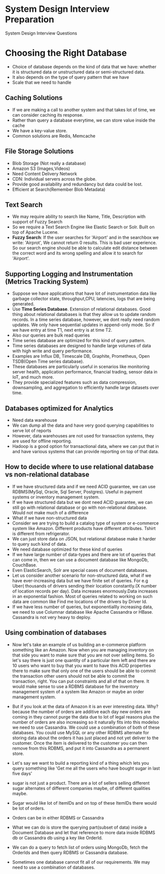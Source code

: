 # System Design Interview Preparation
System Design Interview Questions

# Choosing the Right Database
- Choice of database depends on the kind of data that we have: whether it is structured data or unstructured data or semi-structured data.
- It also depends on the type of query pattern that we have
- Scale that we need to handle

## Caching Solutions
- If we are making a call to another system and that takes lot of time, we can consider caching its response.
- Rather than query a database everytime, we can store value inside the cache
- We have a key-value store.
- Common solutions are Redis, Memcache

## File Storage Solutions
- Blob Storage (Not really a database)
- Amazon S3 (Images,Videos)
- Need Content Delivery Network
- CDN: Individual servers across the globe.
- Provide good availability and redundancy but data could be lost.
- Efficient at Search(Remember Blob Metadata)
  
## Text Search
- We may require ability to search like Name, Title, Description with support of Fuzzy Search
- So we require a Text Search Engine like Elastic Search or Solr. Built on top of Apache Lucene.
- **Fuzzy Search**: If the user searches for 'Airport' and in the searchbox we write: 'Airprot', We cannot return 0 results. This is bad user experience.  So our search engine should be able to calculate edit distance between the correct word and its wrong spelling and allow it to search for 'Airport'.

## Supporting Logging and Instrumentation (Metrics Tracking System)
- Suppose we have applications that have lot of instrumentation data like garbage collector state, throughput,CPU, latencies, logs that are being generated.
- Use **Time Series Database**. Extension of relational databases. Good thing about relational databases is that they allow us to update random records. In a time series database, however, we dont really need random updates. We only have sequential updates in append-only mode. So if we have entry at time T1, next entry is at time T2.
- Also our queries are bulk read queries
- Time series database are optimized for this kind of query pattern.
- Time series databases are designed to handle large volumes of data with high write and query performance.
- Examples are Influx DB, Timescale DB, Graphite, Prometheus, Open TSDB(Open Time series database).
- These databases are particularly useful in scenarios like monitoring server health, application performance, financial trading, sensor data in IoT, and much more.
- They provide specialized features such as data compression, downsampling, and aggregation to efficiently handle large datasets over time.

## Databases optimized for Analytics
- Need data warehouse
- We can dump all the data and have very good querying capabilities to serve lot of reports
- However, data warehouses are not used for transaction systems, they are used for offline reporting.
- Hadoop is a good option for transactional data, where we can put that in and have various systems that can provide reporting on top of that data.

## How to decide where to use relational database vs non-relational database
- If we have structured data and if we need ACID guarantee, we can use RDBMS(MySql, Oracle, Sql Server, Postgres). Useful in payment systems or inventory management system.
- If we have structured data but we dont need ACID guarantee, we can still go with relational database or go with non-relational database. Would not make much of a difference
- What if we have non-structured data
- Consider we are trying to build a catalog type of system or e-commerce system like Amazon. Different products have different attributes. Tshirt is different from refrigerator.
- We can just store data on JSON, but relational database make it harder to query such kind of data.
- We need database optimized for these kind of queries
- If we have large number of data-types and there are lot of queries that can come in, then we can use a document database like MongoDb, CouchBase.
- Even ElasticSearch, Solr are special cases of document databases.
- Let us consider another scenario for non-structured data, what if we have ever-increasing data but we have finite set of queries. For e.g Uber( thousands of drivers sending their location constantly.(X number of location records per day). Data increases enormously.Data increases in an exponential fashion. Most of queries related to working on such data are common like Find me locations of the drivers by Driver Id.
- If we have less number of queries, but exponentiallly increasing data, we need to use Columnar database like Apache Cassandra or HBase. Cassandra is not very heavy to deploy.

## Using combination of databases
- Now let's take an example of us building an e-commerce platform something like an Amazon. Now when you are managing inventory on that
side you want to make sure that you are not over selling items. So let's say there is just one quantity of a particular item left and there are 10 users who want to buy that you want to have this ACID properties there to make sure that only one of the users should be able to commit the transaction other users should not be able to commit the transaction, right. You can put constraints and all of that on there. It would make sense to use a RDBMS database for the inventory management system of a system like Amazon or maybe an order management system.

- But if you look at the data of Amazon it is an ever interesting data. Why? because the number of orders are additive each day new orders are coming in they cannot purge the data due to lot of legal reasons plus the number of orders are also increasing so it naturally fits into this modelso we need to use Cassandra. We could use a combination of both of these databases. You could use MySQL or any other RDBMS alternate for storing data about the orders it has just placed and not yet deliver to the customer. Once the item is delivered to the customer you can then remove from this RDBMS, and put it into Cassandra as a permanent store.

- Let's say we want to build a reporting kind of a thing which lets you query something like
  'Get me all the users who have bought sugar in last five days'
- sugar is not just a product. There are a lot of sellers selling different sugar alternates of different companies maybe, of different qualities maybe.
- Sugar would like lot of ItemIDs and on top of these ItemIDs there would be lot of orders.
- Orders can be in either RDBMS or Cassandra
- What we can do is store the querying part(subset of data) inside a Document Database and let that reference to more data inside RDBMS db or Cassandra db using a key like OrderId.
- We can do a query to fetch list of orders using MongoDb, fetch the OrderIds and then query RDBMS or Cassandra database.
- Sometimes one database cannot fit all of our requirements. We may need to use a combination of databases.

